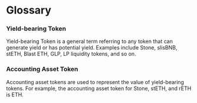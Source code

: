 # Glossary

### **Yield-bearing Token**

Yield-bearing Token is a general term referring to any token that can generate yield or has potential yield. Examples include Stone, slisBNB, stETH, Blast ETH, GLP, LP liquidity tokens, and so on.

### **Accounting Asset Token**

Accounting asset tokens are used to represent the value of yield-bearing tokens. For example, the accounting asset token for Stone, stETH, and rETH is ETH.

